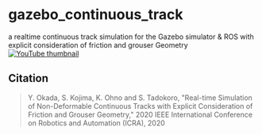 # gazebo_continuous_track
a realtime continuous track simulation for the Gazebo simulator & ROS with explicit consideration of friction and grouser Geometry
[![YouTube thumbnail](https://img.youtube.com/vi/0bPqNbOKPuQ/0.jpg)](https://www.youtube.com/watch?v=0bPqNbOKPuQ)

## Citation
> Y. Okada, S. Kojima, K. Ohno and S. Tadokoro, "Real-time Simulation of Non-Deformable Continuous Tracks with Explicit Consideration of Friction and Grouser Geometry," 2020 IEEE International Conference on Robotics and Automation (ICRA), 2020